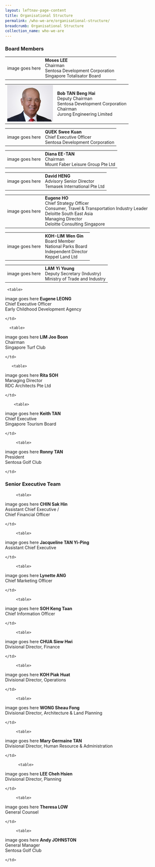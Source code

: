 ```yaml
---
layout: leftnav-page-content
title: Organisational Structure
permalink: /who-we-are/organisational-structure/
breadcrumb: Organisational Structure
collection_name: who-we-are
---
```


### **Board Members**

<table>
  <tr>
    <td>
    image goes here
    </td>
     <td>
       <b>Moses LEE</b><br>
       Chairman<br>
       Sentosa Development Corporation<br>
       Singapore Totalisator Board
    </td>
  </tr>
 
 </table>
 
 <table>
  <tr>
    <td>
    <img src = "/images/organisational-structure/MrBobTan.jpg" width="150" height="120">
    </td>
     <td>
       <b>Bob TAN Beng Hai</b><br>
       Deputy Chairman<br>
       Sentosa Development Corporation<br>
       Chairman<br>
       Jurong Engineering Limited
    </td>
  </tr>
 
 </table>

<table>
  <tr>
    <td>
    image goes here
    </td>
     <td>
       <b>QUEK Swee Kuan</b><br>
       Chief Executive Officer<br>
       Sentosa Development Corporation<br>
    </td>
  </tr>
 
 </table>

<table>
  <tr>
    <td>
    image goes here
    </td>
     <td>
       <b>Diana EE-TAN</b><br>
       Chairman<br>
       Mount Faber Leisure Group Pte Ltd<br>
    </td>
  </tr>
 
 </table>
 
 <table>
  <tr>
    <td>
    image goes here
    </td>
     <td>
       <b>David HENG</b><br>
       Advisory Senior Director<br>
       Temasek International Pte Ltd<br>
    </td>
  </tr>
 
 </table>
 
  <table>
  <tr>
    <td>
    image goes here
    </td>
     <td>
       <b>Eugene HO</b><br>
       Chief Strategy Officer<br>
       Consumer, Travel & Transportation Industry Leader<br>
       Deloitte South East Asia<br>
       Managing Director<br>
       Deloitte Consulting Singapore<br>
    </td>
  </tr>
 
 </table>
 
   <table>
  <tr>
    <td>
    image goes here
    </td>
     <td>
       <b>KOH-LIM Wen Gin</b><br>
       Board Member<br>
       National Parks Board<br>
       Independent Director<br>
       Keppel Land Ltd<br>
    </td>
  </tr>
 
 </table>

  <table>
  <tr>
    <td>
    image goes here
    </td>
     <td>
       <b>LAM Yi Young</b><br>
       Deputy Secretary (Industry)<br>
       Ministry of Trade and Industry<br>  
    </td>
  </tr>
 
 </table>
 
     <table>
  <tr>
    <td>
    image goes here
    </td>
     <td>
       <b>Eugene LEONG</b><br>
       Chief Executive Officer<br>
       Early Childhood Development Agency<br>
       
    </td>
  </tr>
 
 </table>
 
      <table>
  <tr>
    <td>
    image goes here
    </td>
     <td>
       <b>LIM Joo Boon</b><br>
       Chairman<br>
       Singapore Turf Club<br>
       
    </td>
  </tr>
 
 </table>
 
       <table>
  <tr>
    <td>
    image goes here
    </td>
     <td>
       <b>Rita SOH</b><br>
       Managing Director<br>
       RDC Architects Pte Ltd<br>
       
    </td>
  </tr>
 
 </table>
 
        <table>
  <tr>
    <td>
    image goes here
    </td>
     <td>
       <b>Keith TAN</b><br>
       Chief Executive<br>
       Singapore Tourism Board<br>
       
    </td>
  </tr>
 
 </table>
 
         <table>
  <tr>
    <td>
    image goes here
    </td>
     <td>
       <b>Ronny TAN</b><br>
       President<br>
       Sentosa Golf Club<br>
       
    </td>
  </tr>
 
 </table>

### **Senior Executive Team**

         <table>
  <tr>
    <td>
    image goes here
    </td>
     <td>
       <b>CHIN Sak Hin</b><br>
       Assistant Chief Executive /<br>
       Chief Financial Officer<br>
       
    </td>
  </tr>
 
 </table>

         <table>
  <tr>
    <td>
    image goes here
    </td>
     <td>
       <b>Jacqueline TAN Yi-Ping</b><br>
       Assistant Chief Executive<br>
       
    </td>
  </tr>
 
 </table>
 
 
         <table>
  <tr>
    <td>
    image goes here
    </td>
     <td>
       <b>Lynette ANG</b><br>
       Chief Marketing Officer<br>
       
    </td>
  </tr>
 
 </table>
 
 
         <table>
  <tr>
    <td>
    image goes here
    </td>
     <td>
       <b>SOH Keng Taan</b><br>
       Chief Information Officer<br>
       
    </td>
  </tr>
 
 </table>
 
 
         <table>
  <tr>
    <td>
    image goes here
    </td>
     <td>
       <b>CHUA Siew Hwi</b><br>
       Divisional Director, Finance<br>
       
    </td>
  </tr>
 
 </table>
 
 
         <table>
  <tr>
    <td>
    image goes here
    </td>
     <td>
       <b>KOH Piak Huat</b><br>
       Divisional Director, Operations<br>
       
    </td>
  </tr>
 
 </table>
 
 
         <table>
  <tr>
    <td>
    image goes here
    </td>
     <td>
       <b>WONG Sheau Fong</b><br>
       Divisional Director, Architecture & Land Planning<br>
       
    </td>
  </tr>
 
 </table>
 
 
         <table>
  <tr>
    <td>
    image goes here
    </td>
     <td>
       <b>Mary Germaine TAN</b><br>  
         Divisional Director, Human Resource & Administration<br>
       
    </td>
  </tr>
 
 </table>
 
          <table>
  <tr>
    <td>
    image goes here
    </td>
     <td>
       <b>LEE Cheh Hsien</b><br>
       Divisional Director, Planning<br>
       
    </td>
  </tr>
 
 </table>
 
 
         <table>
  <tr>
    <td>
    image goes here
    </td>
     <td>
       <b>Theresa LOW</b><br>
       General Counsel<br>
       
    </td>
  </tr>
 
 </table>
 
 
         <table>
  <tr>
    <td>
    image goes here
    </td>
     <td>
       <b>Andy JOHNSTON</b><br>
       General Manager<br>
       Sentosa Golf Club<br>
       
    </td>
  </tr>
 
 </table>
